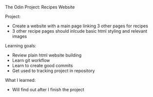 The Odin Project: Recipes Website

Project: 
- Create a website with a main page linking 3 other pages for recipes
- 3 other recipe pages should inlcude basic html styling and relevant images

Learning goals: 
- Review plain html website building
- Learn git workflow
- Learn to create good commits
- Get used to tracking project in repository

What I learned:
- Will find out after I finish the project